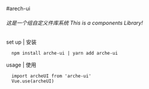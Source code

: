 #arech-ui

###### 这是一个组自定义件库系统 This is a components Library!

set up | 安装
```$xslt
  npm install arche-ui | yarn add arche-ui 
```
usage | 使用

```$xslt
  import archeUI from 'arche-ui'
  Vue.use(archeUI)
```
